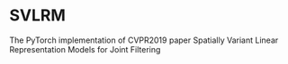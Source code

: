 # SVLRM
The PyTorch implementation of CVPR2019 paper Spatially Variant Linear Representation Models for Joint Filtering
